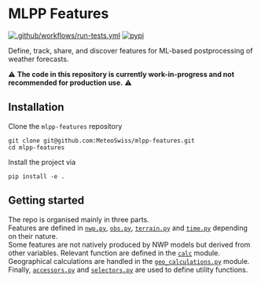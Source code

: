 # MLPP Features

[![.github/workflows/run-tests.yml](https://github.com/MeteoSwiss/mlpp-features/actions/workflows/run-tests.yml/badge.svg)](https://github.com/MeteoSwiss/mlpp-features/actions/workflows/run-tests.yml)
[![pypi](https://img.shields.io/pypi/v/mlpp-features.svg?colorB=<brightgreen>)](https://pypi.python.org/pypi/mlpp-features/)

Define, track, share, and discover features for ML-based postprocessing of weather forecasts. 

:warning: **The code in this repository is currently work-in-progress and not recommended for production use.** :warning:

## Installation
Clone the `mlpp-features` repository  
``` 
git clone git@github.com:MeteoSwiss/mlpp-features.git
cd mlpp-features
```
Install the project via  
```
pip install -e .
```

## Getting started
The repo is organised mainly in three parts.  
Features are defined in [`nwp.py`](https://github.com/MeteoSwiss/mlpp-features/blob/main/mlpp_features/nwp.py), [`obs.py`](https://github.com/MeteoSwiss/mlpp-features/blob/main/mlpp_features/obs.py), [`terrain.py`](https://github.com/MeteoSwiss/mlpp-features/blob/main/mlpp_features/terrain.py) and [`time.py`](https://github.com/MeteoSwiss/mlpp-features/blob/main/mlpp_features/time.py) depending on their nature.  
Some features are not natively produced by NWP models but derived from other variables. Relevant function are defined in the [`calc`](https://github.com/MeteoSwiss/mlpp-features/blob/main/mlpp_features/calc.py) module. Geographical calculations are handled in the [`geo_calculations.py`](https://github.com/MeteoSwiss/mlpp-features/blob/main/mlpp_features/geo_calculations.py) module.  
Finally, [`accessors.py`](https://github.com/MeteoSwiss/mlpp-features/blob/main/mlpp_features/accessors.py) and [`selectors.py`](https://github.com/MeteoSwiss/mlpp-features/blob/main/mlpp_features/selectors.py) are used to define utility functions.
